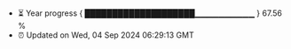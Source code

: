 - ⏳ Year progress { ████████████████████▁▁▁▁▁▁▁▁▁▁ } 67.56 %
- ⏰ Updated on Wed, 04 Sep 2024 06:29:13 GMT

